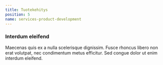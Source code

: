 ```yaml
---
title: Tuotekehitys
position: 5
name: services-product-development
---
```


### Interdum eleifend

Maecenas quis ex a nulla scelerisque dignissim. Fusce rhoncus libero non erat volutpat, nec condimentum metus efficitur. Sed congue dolor ut enim interdum eleifend.
